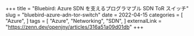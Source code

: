 +++
title = "Bluebird: Azure SDN を支えるプログラマブル SDN ToR スイッチ"
slug = "bluebird-azure-adn-tor-switch"
date = 2022-04-15
categories = [
    "Azure",
]
tags = [
    "Azure",
    "Networking",
    "SDN",
]
externalLink = "https://zenn.dev/openjny/articles/316a51a09d01db"
+++
